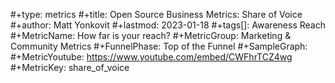 #+type: metrics
#+title: Open Source Business Metrics: Share of Voice
#+author: Matt Yonkovit
#+lastmod: 2023-01-18
#+tags[]: Awareness Reach  
#+MetricName: How far is your reach?
#+MetricGroup: Marketing & Community Metrics
#+FunnelPhase: Top of the Funnel
#+SampleGraph: 
#+MetricYoutube: https://www.youtube.com/embed/CWFhrTCZ4wg
#+MetricKey: share_of_voice